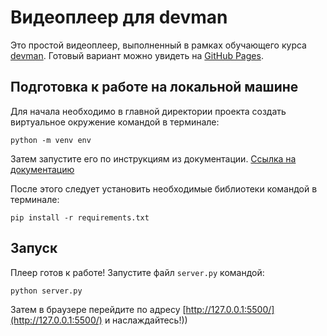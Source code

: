 Видеоплеер для devman
===

Это простой видеоплеер, выполненный в рамках обучающего курса [devman](https://dvmn.org). Готовый вариант
можно увидеть на [GitHub Pages](https://dimitryrukhadze.github.io/devman_player/).

Подготовка к работе на локальной машине
---
Для начала необходимо в главной директории проекта создать виртуальное окружение командой в терминале:
```commandline
python -m venv env
```

Затем запустите его по инструкциям из документации. [Ссылка на документацию](https://docs.python.org/3/library/venv.html)

После этого следует установить необходимые библиотеки командой в терминале:
```commandline
pip install -r requirements.txt
```

Запуск
---
Плеер готов к работе! Запустите файл `server.py` командой:
```commandline
python server.py
```

Затем в браузере перейдите по адресу [http://127.0.0.1:5500/](http://127.0.0.1:5500/) и наслаждайтесь!))
